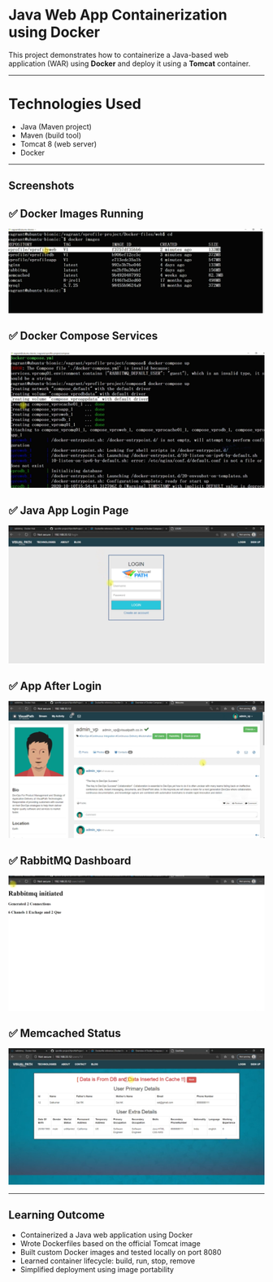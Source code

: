 # Java Web App Containerization using Docker

This project demonstrates how to containerize a Java-based web application (WAR) using **Docker** and deploy it using a **Tomcat** container.

---

# Technologies Used

- Java (Maven project)
- Maven (build tool)
- Tomcat 8 (web server)
- Docker

---

## Screenshots

## ✅ Docker Images Running
![Docker Images](Screenshots/docker-images-list.png)

## ✅ Docker Compose Services
![Docker Compose](Screenshots/docker-compose-status.png)

## ✅ Java App Login Page
![Login](Screenshots/app-login-page.png)

## ✅ App After Login
![Logged In](Screenshots/app-loggedin-page.png)

## ✅ RabbitMQ Dashboard
![RabbitMQ](Screenshots/rabbitmq-dashboard.png)

## ✅ Memcached Status
![Memcached](Screenshots/memcached-status.png)

---
## Learning Outcome

- Containerized a Java web application using Docker
- Wrote Dockerfiles based on the official Tomcat image
- Built custom Docker images and tested locally on port 8080
- Learned container lifecycle: build, run, stop, remove
- Simplified deployment using image portability



